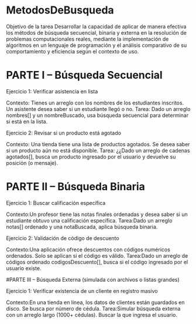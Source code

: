 # MetodosDeBusqueda

Objetivo de la tarea
Desarrollar la capacidad de aplicar de manera efectiva los métodos de búsqueda secuencial, binaria y externa en la resolución de problemas computacionales reales, mediante la implementación de algoritmos en un lenguaje de programación y el análisis comparativo de su comportamiento y eficiencia según el contexto de uso.

# PARTE I – Búsqueda Secuencial

Ejercicio 1: Verificar asistencia en lista

Contexto: Tienes un arreglo con los nombres de los estudiantes inscritos. Un asistente desea saber si un estudiante llegó o no.
Tarea: Dado un arreglo nombres[] y un nombreBuscado, usa búsqueda secuencial para determinar si está en la lista.

Ejercicio 2: Revisar si un producto está agotado

Contexto: Una tienda tiene una lista de productos agotados. Se desea saber si un producto aún no está disponible.
Tarea: ¿¿Dado un arreglo de cadenas agotados[], busca un producto ingresado por el usuario y devuelve su posición (o mensaje).

# PARTE II – Búsqueda Binaria

Ejercicio 1: Buscar calificación específica

Contexto:Un profesor tiene las notas finales ordenadas y desea saber si un estudiante obtuvo una calificación específica.
Tarea:Dado un arreglo notas[] ordenado y una notaBuscada, aplica búsqueda binaria.

Ejercicio 2: Validación de código de descuento

Contexto:Una aplicación ofrece descuentos con códigos numéricos ordenados. Solo se aplican si el código es válido.
Tarea:Dado un arreglo de códigos ordenado codigosDescuento[], busca si el código ingresado por el usuario existe.

#PARTE III – Búsqueda Externa (simulada con archivos o listas grandes)

Ejercicio 1: Verificar existencia de un cliente en registro masivo

Contexto:En una tienda en línea, los datos de clientes están guardados en disco. Se busca por número de cédula.
Tarea:Simular búsqueda externa con un arreglo largo (1000+ cédulas). Buscar la que ingresa el usuario.
